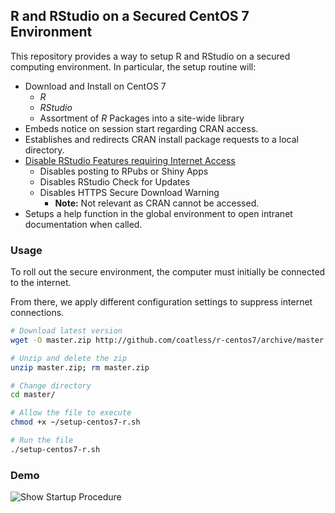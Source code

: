 ## R and RStudio on a Secured CentOS 7 Environment

This repository provides a way to setup R and RStudio on a secured computing environment. In particular, the setup routine will:

- Download and Install on CentOS 7
    - _R_ 
    - _RStudio_
    - Assortment of _R_ Packages into a site-wide library
- Embeds notice on session start regarding CRAN access.
- Establishes and redirects CRAN install package requests to
  a local directory.
- [Disable RStudio Features requiring Internet Access](https://support.rstudio.com/hc/en-us/articles/210990438-Disabling-RStudio-Features)
    - Disables posting to RPubs or Shiny Apps 
    - Disables RStudio Check for Updates
    - Disables HTTPS Secure Download Warning 
        - **Note:** Not relevant as CRAN cannot be accessed.
- Setups a help function in the global environment to open
  intranet documentation when called.
    
### Usage

To roll out the secure environment, the computer must
initially be connected to the internet. 

From there, we apply different configuration settings to
suppress internet connections.

```sh
# Download latest version
wget -O master.zip http://github.com/coatless/r-centos7/archive/master.zip

# Unzip and delete the zip
unzip master.zip; rm master.zip

# Change directory
cd master/

# Allow the file to execute
chmod +x ~/setup-centos7-r.sh

# Run the file
./setup-centos7-r.sh
```

### Demo


![Show Startup Procedure](https://i.imgur.com/FGV3U8z.gif)

